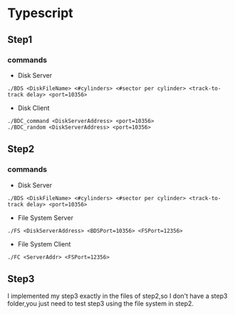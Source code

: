 # Typescript

## Step1
### commands
* Disk Server
```
./BDS <DiskFileName> <#cylinders> <#sector per cylinder> <track-to-track delay> <port=10356>
```

* Disk Client
```
./BDC_command <DiskServerAddress> <port=10356>
./BDC_random <DiskServerAddress> <port=10356>
```


## Step2
### commands
* Disk Server

```
./BDS <DiskFileName> <#cylinders> <#sector per cylinder> <track-to-track delay> <port=10356>
```

* File System Server

```
./FS <DiskServerAddress> <BDSPort=10356> <FSPort=12356>
```
* File System Client

```
./FC <ServerAddr> <FSPort=12356>
```


## Step3

I implemented my step3 exactly in the files of step2,so I don't have a step3 folder,you just need to test step3 using the file system in step2.

